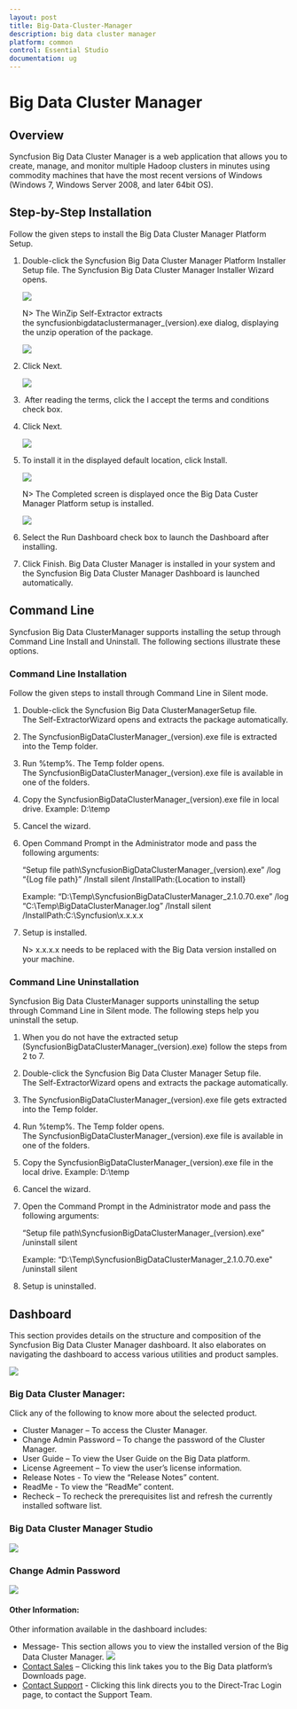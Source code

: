 ```yaml
---
layout: post
title: Big-Data-Cluster-Manager
description: big data cluster manager
platform: common
control: Essential Studio
documentation: ug
---
```


# Big Data Cluster Manager

## Overview

Syncfusion Big Data Cluster Manager is a web application that allows you to create, manage, and monitor multiple Hadoop clusters in minutes using commodity machines that have the most recent versions of Windows (Windows 7, Windows Server 2008, and later 64bit OS).


## Step-by-Step Installation

Follow the given steps to install the Big Data Cluster Manager Platform Setup.

1. Double-click the Syncfusion Big Data Cluster Manager Platform Installer Setup file. The Syncfusion Big Data Cluster Manager Installer Wizard opens.

   ![](Big-Data-Cluster-Manager_images/Step-by-Step-Installation_img1.png)

   N> The WinZip Self-Extractor extracts the syncfusionbigdataclustermanager_(version).exe dialog, displaying the unzip operation of the package.

   ![](Big-Data-Cluster-Manager_images/Step-by-Step-Installation_img3.png)

2. Click Next.
   
   ![](Big-Data-Cluster-Manager_images/Step-by-Step-Installation_img4.png)

3.  After reading the terms, click the I accept the terms and conditions check box.

4. Click Next.



   ![](Big-Data-Cluster-Manager_images/Step-by-Step-Installation_img5.png)



5. To install it in the displayed default location, click Install.

   ![](Big-Data-Cluster-Manager_images/Step-by-Step-Installation_img6.png)

   N> The Completed screen is displayed once the Big Data Custer Manager Platform setup is installed.

   ![](Big-Data-Cluster-Manager_images/Step-by-Step-Installation_img8.png)


7. Select the Run Dashboard check box to launch the Dashboard after installing.

8. Click Finish. Big Data Cluster Manager is installed in your system and the Syncfusion Big Data Cluster Manager Dashboard is launched automatically.


## Command Line 

Syncfusion Big Data ClusterManager supports installing the setup through Command Line Install and Uninstall. The following sections illustrate these options. 


### Command Line Installation

Follow the given steps to install through Command Line in Silent mode.

1. Double-click the Syncfusion Big Data ClusterManagerSetup file. The Self-ExtractorWizard opens and extracts the package automatically.
2. The SyncfusionBigDataClusterManager_(version).exe file is extracted into the Temp folder. 
3. Run %temp%. The Temp folder opens. The SyncfusionBigDataClusterManager_(version).exe file is available in one of the folders.
4. Copy the SyncfusionBigDataClusterManager_(version).exe file in local drive. Example: D:\temp
5. Cancel the wizard.
6. Open Command Prompt in the Administrator mode and pass the following arguments:

   “Setup file path\SyncfusionBigDataClusterManager_(version).exe” /log “{Log file path}” /Install silent /InstallPath:{Location to install}

   Example: “D:\Temp\SyncfusionBigDataClusterManager_2.1.0.70.exe” /log “C:\Temp\BigDataClusterManager.log” /Install silent /InstallPath:C:\Syncfusion\x.x.x.x

7. Setup is installed.

   N> x.x.x.x needs to be replaced with the Big Data version installed on your machine.
   
### Command Line Uninstallation

Syncfusion Big Data ClusterManager supports uninstalling the setup through Command Line in Silent mode. The following steps help you uninstall the setup. 

1. When you do not have the extracted setup (SyncfusionBigDataClusterManager_(version).exe) follow the steps from 2 to 7.
1.  Double-click the Syncfusion Big Data Cluster Manager Setup file. The Self-ExtractorWizard opens and extracts the package automatically.
2.  The SyncfusionBigDataClusterManager_(version).exe file gets extracted into the Temp folder.
3. Run %temp%. The Temp folder opens. The SyncfusionBigDataClusterManager_(version).exe file is available in one of the folders.
4. Copy the SyncfusionBigDataClusterManager_(version).exe file in the local drive. Example: D:\temp
5. Cancel the wizard.
6. Open the Command Prompt in the Administrator mode and pass the following arguments: 

    “Setup file path\SyncfusionBigDataClusterManager_(version).exe” /uninstall silent

    Example: “D:\Temp\SyncfusionBigDataClusterManager_2.1.0.70.exe" /uninstall silent

7. Setup is uninstalled.

## Dashboard

This section provides details on the structure and composition of the Syncfusion Big Data Cluster Manager dashboard. It also elaborates on navigating the dashboard to access various utilities and product samples.



![](Big-Data-Cluster-Manager_images/Dashboard_img1.png)



### Big Data Cluster Manager:

Click any of the following to know more about the selected product.

* Cluster Manager – To access the Cluster Manager.
* Change Admin Password – To change the password of the Cluster Manager.
* User Guide – To view the User Guide on the Big Data platform.
* License Agreement – To view the user’s license information.
* Release Notes - To view the “Release Notes” content.
* ReadMe - To view the “ReadMe” content.
* Recheck – To recheck the prerequisites list and refresh the currently installed software list.

### Big Data Cluster Manager Studio

![](Big-Data-Cluster-Manager_images/Big-Data-Cluster-Manager-Studio_img1.png)

### Change Admin Password

![](Big-Data-Cluster-Manager_images/Change-Admin-Password_img1.png)


#### Other Information:

Other information available in the dashboard includes:

* Message- This section allows you to view the installed version of the Big Data Cluster Manager.
  ![](Big-Data-Cluster-Manager_images/Change-Admin-Password_img2.png)
* [Contact Sales](http://www.syncfusion.com/downloads/bigdata/confirmation) – Clicking this link takes you to the Big Data platform’s Downloads page.
* [Contact Support](http://www.syncfusion.com/Account/Logon?ReturnUrl=%2fsupport%2fdirecttrac) - Clicking this link directs you to the Direct-Trac Login page, to contact the Support Team.
